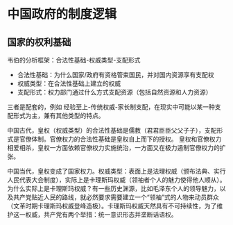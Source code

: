 # 中国政府的制度逻辑

## 国家的权利基础

韦伯的分析框架：合法性基础-权威类型-支配形式

- 合法性基础：为什么国家/政府有资格管束国民，并对国内资源享有支配权
- 权威类型：在合法性基础上建立的权威
- 支配形式：权力部门通过什么方式支配资源（包括自然资源和人力资源）

三者是配套的，例如 经验至上-传统权威-家长制支配，在现实中可能以某一种支配形式为主，兼有其他类型的特点。

中国古代，皇权（权威类型）的合法性基础是儒教（君君臣臣父父子子），支配形式是官僚体制。官僚权力的合法性基础是皇权自上而下的授权。
皇权和官僚权力相爱相杀，皇权一方面依赖官僚权力实施统治，一方面又在极力遏制官僚权力的扩张。

中国当代，皇权变成了国家权力。权威类型：表面上是法理权威（颁布法典、实行人民代表大会制度），实际上是卡理斯玛权威（领袖者个人的魅力使得他人顺从）。
为什么实际上是卡理斯玛权威？有一些历史渊源，比如毛泽东个人的领导魅力，以及共产党贴近人民的路线，就必然要求需要建立一个“领袖”式的人物来动员群众（文革时期卡理斯玛权威登峰造极）。卡理斯玛权威天然具有不可持续性，为了维护这一权威，共产党有两个举措：统一意识形态并垄断话语权。
